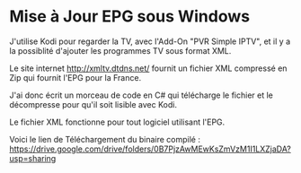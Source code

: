 # Mise à Jour EPG sous Windows

J'utilise Kodi pour regarder la TV, avec l'Add-On "PVR Simple IPTV",
et il y a la possiblité d'ajouter les programmes TV sous format XML.

Le site internet http://xmltv.dtdns.net/ fournit un fichier XML
compressé en Zip qui fournit l'EPG pour la France.

J'ai donc écrit un morceau de code en C# qui télécharge le fichier
et le décompresse pour qu'il soit lisible avec Kodi.

Le fichier XML fonctionne pour tout logiciel utilisant l'EPG.

Voici le lien de Téléchargement du binaire compilé : 
https://drive.google.com/drive/folders/0B7PjzAwMEwKsZmVzM1I1LXZjaDA?usp=sharing
